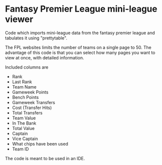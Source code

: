# Fantasy Premier League mini-league viewer

Code which imports mini-league data from the fantasy premier league and tabulates it using "prettytable".

The FPL websites limits the number of teams on a single page to 50. The advantage of this code is that you can select how many pages you want to view at once, with detailed information.

Included columns are

* Rank
* Last Rank
* Team Name
* Gameweek Points
* Bench Points
* Gameweek Transfers
* Cost (Transfer Hits)
* Total Transfers
* Team Value
* In The Bank
* Total Value
* Captain
* Vice Captain
* What chips have been used
* Team ID

The code is meant to be used in an IDE.

